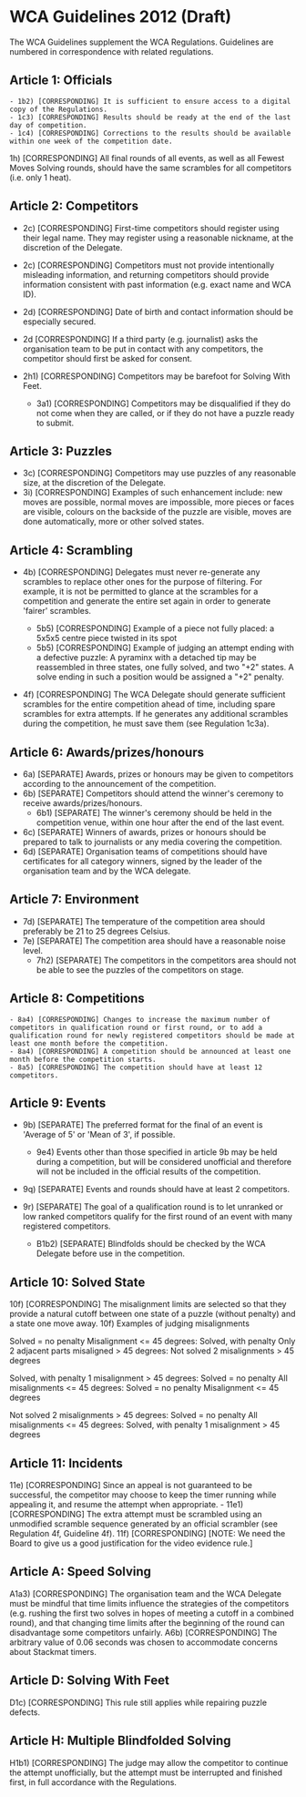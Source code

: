 # WCA Guidelines 2012 (Draft)

The WCA Guidelines supplement the WCA Regulations. Guidelines are numbered in correspondence with related regulations.


## Article 1: Officials

    - 1b2) [CORRESPONDING] It is sufficient to ensure access to a digital copy of the Regulations.
    - 1c3) [CORRESPONDING] Results should be ready at the end of the last day of competition.
    - 1c4) [CORRESPONDING] Corrections to the results should be available within one week of the competition date.

1h) [CORRESPONDING] All final rounds of all events, as well as all Fewest Moves Solving rounds, should have the same scrambles for all competitors (i.e. only 1 heat).


## Article 2: Competitors

- 2c) [CORRESPONDING] First-time competitors should register using their legal name. They may register using a reasonable nickname, at the discretion of the Delegate.
- 2c) [CORRESPONDING] Competitors must not provide intentionally misleading information, and returning competitors should provide information consistent with past information (e.g. exact name and WCA ID).
- 2d) [CORRESPONDING] Date of birth and contact information should be especially secured.
- 2d [CORRESPONDING] If a third party (e.g. journalist) asks the organisation team to be put in contact with any competitors, the competitor should first be asked for consent.
- 2h1) [CORRESPONDING] Competitors may be barefoot for Solving With Feet.

    - 3a1) [CORRESPONDING] Competitors may be disqualified if they do not come when they are called, or if they do not have a puzzle ready to submit.

## Article 3: Puzzles

- 3c) [CORRESPONDING] Competitors may use puzzles of any reasonable size, at the discretion of the Delegate.
- 3i) [CORRESPONDING] Examples of such enhancement include: new moves are possible, normal moves are impossible, more pieces or faces are visible, colours on the backside of the puzzle are visible, moves are done automatically, more or other solved states.


## Article 4: Scrambling

- 4b) [CORRESPONDING] Delegates must never re-generate any scrambles to replace other ones for the purpose of filtering. For example, it is not be permitted to glance at the scrambles for a competition and generate the entire set again in order to generate 'fairer' scrambles.

    - 5b5) [CORRESPONDING] Example of a piece not fully placed: a 5x5x5 centre piece twisted in its spot
    - 5b5) [CORRESPONDING] Example of judging an attempt ending with a defective puzzle: A pyraminx with a detached tip may be reassembled in three states, one fully solved, and two "+2" states. A solve ending in such a position would be assigned a "+2" penalty.

- 4f) [CORRESPONDING] The WCA Delegate should generate sufficient scrambles for the entire competition ahead of time, including spare scrambles for extra attempts. If he generates any additional scrambles during the competition, he must save them (see Regulation 1c3a).


## Article 6: Awards/prizes/honours

- 6a) [SEPARATE] Awards, prizes or honours may be given to competitors according to the announcement of the competition.
- 6b) [SEPARATE] Competitors should attend the winner's ceremony to receive awards/prizes/honours.
    - 6b1) [SEPARATE] The winner's ceremony should be held in the competition venue, within one hour after the end of the last event.
- 6c) [SEPARATE] Winners of awards, prizes or honours should be prepared to talk to journalists or any media covering the competition.
- 6d) [SEPARATE] Organisation teams of competitions should have certificates for all category winners, signed by the leader of the organisation team and by the WCA delegate.


## Article 7: Environment

- 7d) [SEPARATE] The temperature of the competition area should preferably be 21 to 25 degrees Celsius.
- 7e) [SEPARATE] The competition area should have a reasonable noise level.
    - 7h2) [SEPARATE] The competitors in the competitors area should not be able to see the puzzles of the competitors on stage.


## Article 8: Competitions

    - 8a4) [CORRESPONDING] Changes to increase the maximum number of competitors in qualification round or first round, or to add a qualification round for newly registered competitors should be made at least one month before the competition.
    - 8a4) [CORRESPONDING] A competition should be announced at least one month before the competition starts.
    - 8a5) [CORRESPONDING] The competition should have at least 12 competitors.


## Article 9: Events

- 9b) [SEPARATE] The preferred format for the final of an event is 'Average of 5' or 'Mean of 3', if possible.
    - 9e4) Events other than those specified in article 9b may be held during a competition, but will be considered unofficial and therefore will not be included in the official results of the competition.
- 9q) [SEPARATE] Events and rounds should have at least 2 competitors.
- 9r) [SEPARATE] The goal of a qualification round is to let unranked or low ranked competitors qualify for the first round of an event with many registered competitors.

    - B1b2) [SEPARATE] Blindfolds should be checked by the WCA Delegate before use in the competition.


## Article 10: Solved State

10f) [CORRESPONDING] The misalignment limits are selected so that they provide a natural cutoff between one state of a puzzle (without penalty) and a state one move away.
10f) Examples of judging misalignments

Solved = no penalty
Misalignment <= 45 degrees: Solved, with penalty
Only 2 adjacent parts misaligned > 45 degrees: Not solved
2 misalignments > 45 degrees

Solved, with penalty
1 misalignment > 45 degrees: Solved = no penalty
All misalignments <= 45 degrees: Solved = no penalty
Misalignment <= 45 degrees

Not solved
2 misalignments > 45 degrees: Solved = no penalty
All misalignments <= 45 degrees: Solved, with penalty
1 misalignment > 45 degrees


## Article 11: Incidents

11e) [CORRESPONDING] Since an appeal is not guaranteed to be successful, the competitor may choose to keep the timer running while appealing it, and resume the attempt when appropriate.
    - 11e1) [CORRESPONDING] The extra attempt must be scrambled using an unmodified scramble sequence generated by an official scrambler (see Regulation 4f, Guideline 4f).
11f) [CORRESPONDING] [NOTE: We need the Board to give us a good justification for the video evidence rule.]


## Article A: Speed Solving

A1a3) [CORRESPONDING] The organisation team and the WCA Delegate must be mindful that time limits influence the strategies of the competitors (e.g. rushing the first two solves in hopes of meeting a cutoff in a combined round), and that changing time limits after the beginning of the round can disadvantage some competitors unfairly.
A6b) [CORRESPONDING] The arbitrary value of 0.06 seconds was chosen to accommodate concerns about Stackmat timers.


## Article D: Solving With Feet

D1c) [CORRESPONDING] This rule still applies while repairing puzzle defects.


## Article H: Multiple Blindfolded Solving

H1b1) [CORRESPONDING] The judge may allow the competitor to continue the attempt unofficially, but the attempt must be interrupted and finished first, in full accordance with the Regulations.